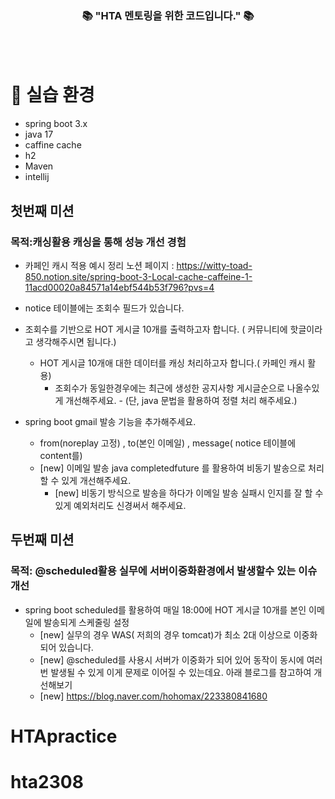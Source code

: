 
<div align=center>
	<h3>📚 "HTA 멘토링을 위한 코드입니다." 📚</h3>
</div>
<br><br>

# 📖 실습 환경
* spring boot 3.x
* java 17
* caffine cache
* h2
* Maven
* intellij

## 첫번째 미션
### 목적:캐싱활용 캐싱을 통해 성능 개선 경험
* 카페인 캐시 적용 예시 정리 노션 페이지 : https://witty-toad-850.notion.site/spring-boot-3-Local-cache-caffeine-1-11acd00020a84571a14ebf544b53f796?pvs=4
* notice 테이블에는 조회수 필드가 있습니다.
* 조회수를 기반으로 HOT 게시글 10개를 출력하고자 합니다. ( 커뮤니티에 핫글이라고 생각해주시면 됩니다.)
  * HOT 게시글 10개애 대한 데이터를 캐싱 처리하고자 합니다.( 카페인 캐시 활용)
    * 조회수가 동일한경우에는 최근에 생성한 공지사항 게시글순으로 나올수있게 개선해주세요. - (단, java 문법을 활용하여 정렬 처리 해주세요.)

* spring boot gmail 발송 기능을 추가해주세요.
  * from(noreplay 고정) , to(본인 이메일) , message( notice 테이블에 content를)
  * [new] 이메일 발송 java completedfuture 를 활용하여 비동기 발송으로 처리할 수 있게 개선해주세요.
    * [new] 비동기 방식으로 발송을 하다가 이메일 발송 실패시 인지를 잘 할 수 있게 예외처리도 신경써서 해주세요.

## 두번째 미션
### 목적: @scheduled활용 실무에 서버이중화환경에서 발생할수 있는 이슈 개선
* spring boot scheduled를 활용하여 매일 18:00에 HOT 게시글 10개를 본인 이메일에 발송되게 스케줄링 설정
  *  [new] 실무의 경우 WAS( 저희의 경우 tomcat)가 최소 2대 이상으로 이중화 되어 있습니다.
  *  [new] @scheduled를 사용시 서버가 이중화가 되어 있어 동작이 동시에 여러번 발생될 수 있게 이게 문제로 이어질 수 있는데요. 아래 블로그를 참고하여 개선해보기
  *  [new] https://blog.naver.com/hohomax/223380841680


         






# HTApractice
# hta2308
